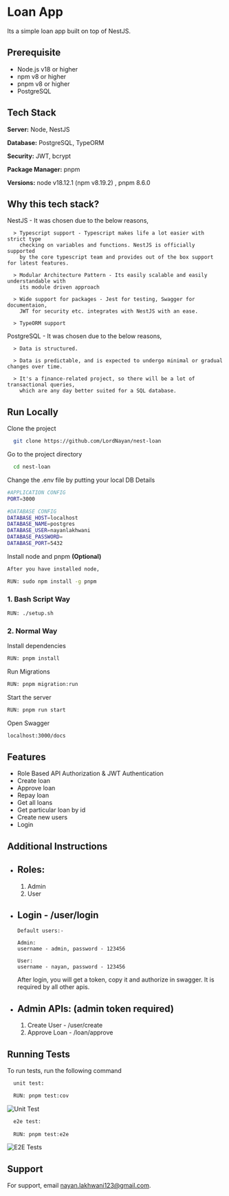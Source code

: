 
# Loan App

Its a simple loan app built on top of NestJS.

## Prerequisite

- Node.js v18 or higher
- npm v8 or higher
- pnpm v8 or higher
- PostgreSQL

## Tech Stack

**Server:** Node, NestJS 

**Database:** PostgreSQL, TypeORM

**Security:** JWT, bcrypt

**Package Manager:** pnpm

**Versions:** node v18.12.1 (npm v8.19.2) , pnpm 8.6.0


## Why this tech stack?

  NestJS - It was chosen due to the below reasons,

      > Typescript support - Typescript makes life a lot easier with strict type 
        checking on variables and functions. NestJS is officially supported 
        by the core typescript team and provides out of the box support for latest features.

      > Modular Architecture Pattern - Its easily scalable and easily understandable with 
        its module driven approach

      > Wide support for packages - Jest for testing, Swagger for documentaion,
        JWT for security etc. integrates with NestJS with an ease.
      
      > TypeORM support 

  PostgreSQL - It was chosen due to the below reasons,

      > Data is structured.

      > Data is predictable, and is expected to undergo minimal or gradual changes over time.

      > It's a finance-related project, so there will be a lot of transactional queries, 
        which are any day better suited for a SQL database.


## Run Locally

Clone the project

```bash
  git clone https://github.com/LordNayan/nest-loan
```

Go to the project directory

```bash
  cd nest-loan
```

Change the .env file by putting your local DB Details

```bash
#APPLICATION CONFIG
PORT=3000

#DATABASE CONFIG
DATABASE_HOST=localhost
DATABASE_NAME=postgres
DATABASE_USER=nayanlakhwani
DATABASE_PASSWORD=
DATABASE_PORT=5432
```


Install node and pnpm **(Optional)**

```bash
After you have installed node,

RUN: sudo npm install -g pnpm
```

### 1. Bash Script Way
```bash
RUN: ./setup.sh 
```
### 2. Normal Way



Install dependencies

```bash
RUN: pnpm install
```

Run Migrations

```bash
RUN: pnpm migration:run
```

Start the server

```bash
RUN: pnpm run start
```

Open Swagger

```bash
localhost:3000/docs
```



## Features

- Role Based API Authorization & JWT Authentication
- Create loan
- Approve loan
- Repay loan
- Get all loans
- Get particular loan by id
- Create new users
- Login

## Additional Instructions

- Roles:
  --
    1. Admin
    2. User

- Login - **/user/login**
  --
      Default users:-

      Admin: 
      username - admin, password - 123456

      User: 
      username - nayan, password - 123456
    After login, you will get a token, copy it and authorize in swagger. It is required by all other apis.


- Admin APIs: (admin token required)
  --
  1. Create User - /user/create
  2. Approve Loan - /loan/approve




## Running Tests

To run tests, run the following command

```bash
  unit test:

  RUN: pnpm test:cov
```

![Unit Test](https://github.com/LordNayan/nest-loan/assets/51285263/9e0c578f-0cf4-48be-85e4-c5b55522949c)

```bash
  e2e test:
  
  RUN: pnpm test:e2e
```

![E2E Tests](https://github.com/LordNayan/nest-loan/assets/51285263/5599a37f-6d9c-4f30-b92c-1ff0e3821eb5)


## Support

For support, email nayan.lakhwani123@gmail.com.

